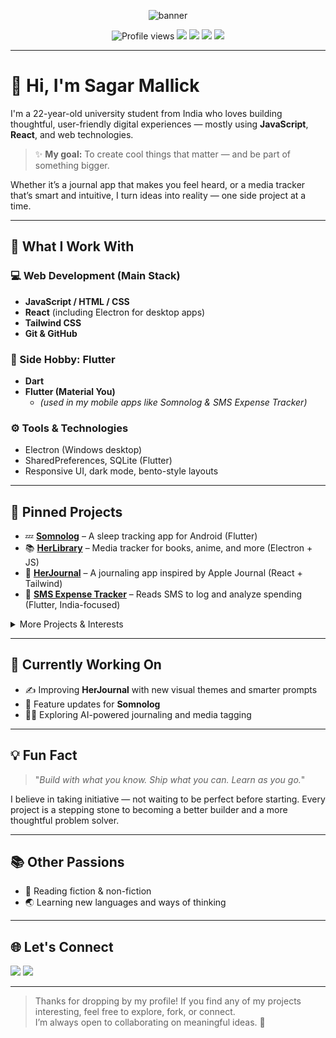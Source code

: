 <!-- Profile Banner (you can replace the image link below with your own banner or SVG, or use shields.io for a text banner) -->
<p align="center">
  <img src="https://capsule-render.vercel.app/api?type=waving&color=0:3b82f6,100:3cba92&height=180&section=header&text=Sagar%20Mallick%20(@samii83)&fontSize=36&fontAlignY=40&desc=Building%20thoughtful%20digital%20experiences%20with%20JavaScript%20and%20Flutter.&descAlignY=60" alt="banner"/>
</p>

<p align="center">
  <img src="https://komarev.com/ghpvc/?username=samii83&style=flat-square&color=3b82f6" alt="Profile views"/>
  <img src="https://img.shields.io/github/followers/samii83?label=GitHub%20Followers&style=flat-square&color=3b82f6"/>
  <img src="https://img.shields.io/badge/Night%20Owl-%F0%9F%90%B0-blueviolet?style=flat-square"/>
  <img src="https://img.shields.io/badge/React-%2320232a.svg?style=flat-square&logo=react&logoColor=%2361DAFB"/>
  <img src="https://img.shields.io/badge/Flutter-%2302569B.svg?style=flat-square&logo=flutter&logoColor=white"/>
</p>

---

# 👋 Hi, I'm Sagar Mallick

I'm a 22-year-old university student from India who loves building thoughtful, user-friendly digital experiences — mostly using **JavaScript**, **React**, and web technologies.

> ✨ **My goal:** To create cool things that matter — and be part of something bigger.

Whether it’s a journal app that makes you feel heard, or a media tracker that’s smart and intuitive, I turn ideas into reality — one side project at a time.

---

## 🧠 What I Work With

### 💻 Web Development (Main Stack)
- **JavaScript / HTML / CSS**
- **React** (including Electron for desktop apps)
- **Tailwind CSS**
- **Git & GitHub**

### 📱 Side Hobby: Flutter
- **Dart**
- **Flutter (Material You)**
  - *(used in my mobile apps like Somnolog & SMS Expense Tracker)*

### ⚙️ Tools & Technologies
- Electron (Windows desktop)
- SharedPreferences, SQLite (Flutter)
- Responsive UI, dark mode, bento-style layouts

---

## 📌 Pinned Projects

- 💤 **[Somnolog](https://github.com/samii83/somnolog)** – A sleep tracking app for Android (Flutter)
- 📚 **[HerLibrary](https://github.com/samii83/herlibrary)** – Media tracker for books, anime, and more (Electron + JS)
- 📝 **[HerJournal](https://github.com/samii83/herjournal)** – A journaling app inspired by Apple Journal (React + Tailwind)
- 💸 **[SMS Expense Tracker](https://github.com/samii83/sms-expense-tracker)** – Reads SMS to log and analyze spending (Flutter, India-focused)

<details>
  <summary>More Projects & Interests</summary>

  - Personal productivity tools (journals, trackers, loggers)
  - Clean, modern UIs (Material Design 3, minimalism)
  - AI-powered features (media auto-tagging, reminders, etc.)
</details>

---

## 🚧 Currently Working On

- ✍️ Improving **HerJournal** with new visual themes and smarter prompts
- 🌙 Feature updates for **Somnolog**
- 🧑‍💻 Exploring AI-powered journaling and media tagging

---

## 💡 Fun Fact

> "_Build with what you know. Ship what you can. Learn as you go._"

I believe in taking initiative — not waiting to be perfect before starting. Every project is a stepping stone to becoming a better builder and a more thoughtful problem solver.

---

## 📚 Other Passions

- 📖 Reading fiction & non-fiction
- 🌏 Learning new languages and ways of thinking

---

## 🌐 Let's Connect

<p align="left">
  <a href="https://github.com/samii83"><img src="https://img.shields.io/badge/GitHub-samii83-181717?style=flat-square&logo=github"/></a>
  <a href="https://www.linkedin.com/in/sagarmallick-samii/"><img src="https://img.shields.io/badge/LinkedIn-Sagar%20Mallick-0A66C2?style=flat-square&logo=linkedin"/></a>
  <!-- Add your Twitter or personal site below if you want -->
  <!-- <a href="https://yourwebsite.com"><img src="https://img.shields.io/badge/Website-Visit%20Here-brightgreen?style=flat-square&logo=google-chrome"/></a> -->
  <!-- <a href="mailto:your@email.com"><img src="https://img.shields.io/badge/Email-Contact%20Me-red?style=flat-square&logo=gmail"/></a> -->
</p>

---

> Thanks for dropping by my profile! If you find any of my projects interesting, feel free to explore, fork, or connect.  
> I’m always open to collaborating on meaningful ideas. 💙
